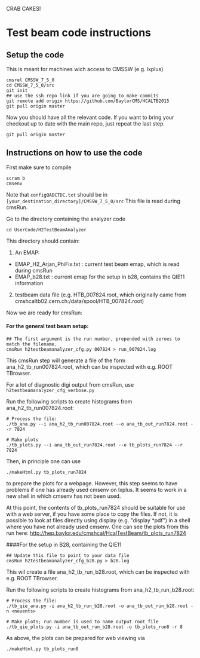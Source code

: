 CRAB CAKES!

# Test beam code instructions 

## Setup the code

This is meant for machines wich access to CMSSW (e.g. lxplus)

```
cmsrel CMSSW_7_5_0
cd CMSSW_7_5_0/src
git init
## use the ssh repo link if you are going to make commits 
git remote add origin https://github.com/BaylorCMS/HCALTB2015
git pull origin master
```
Now you should have all the relevant code.
If you want to bring your checkout up to date with the main repo, just repeat the last step
```
git pull origin master
```

## Instructions on how to use the code

First make sure to compile
```
scram b
cmsenv
```

Note that `configQADCTDC.txt` should be in `[your_destination_directory]/CMSSW_7_5_0/src`
This file is read during cmsRun.

Go to the directory containing the analyzer code
```
cd UserCode/H2TestBeamAnalyzer
```

This directory should contain:

1. An EMAP:
  - EMAP_H2_Arjan_PhiFix.txt : current test beam emap, which is read during cmsRun
  - EMAP_b28.txt : current emap for the setup in b28, contains the QIE11 information
2. testbeam data file (e.g.  HTB_007824.root, which originally came from cmshcaltb02.cern.ch:/data/spool/HTB_007824.root)

Now we are ready for cmsRun:

#### For the general test beam setup:

```
## The first argument is the run number, prepended with zeroes to match the filename.
cmsRun h2testbeamanalyzer_cfg.py 007824 > run_007824.log
```
This cmsRun step will generate a file of the form ana_h2_tb_run007824.root, 
which can be inspected with e.g. ROOT TBrowser.

For a lot of diagnostic digi output from cmsRun, use `h2testbeamanalyzer_cfg_verbose.py`

Run the following scripts to create histograms from ana_h2_tb_run007824.root:

```
# Process the file:
./tb_ana.py --i ana_h2_tb_run007824.root --o ana_tb_out_run7824.root --r 7824 

# Make plots
./tb_plots.py --i ana_tb_out_run7824.root --o tb_plots_run7824 --r 7824 
```

Then, in principle one can use
```
./makeHtml.py tb_plots_run7824
```
to prepare the plots for a webpage.  However, this step seems to have 
problems if one has already used cmsenv on lxplus.  It seems to
work in a new shell in which cmsenv has not been used.

At this point, the contents of tb_plots_run7824 should be suitable for use with a web server, if you have some place to copy the files.
If not, it is possible to look at files directly using display (e.g. "display *pdf") in a shell where you have not already used cmsenv.
One can see the plots from this run here:  http://hep.baylor.edu/cmshcal/HcalTestBeam/tb_plots_run7824

####For the setup in B28, containing the QIE11

```
## Update this file to point to your data file
cmsRun h2testbeamanalyzer_cfg_b28.py > b28.log
```

This wil create a file ana_h2_tb_run_b28.root, which can be inspected with e.g. ROOT TBrowser. 

Run the following scripts to create histograms from ana_h2_tb_run_b28.root:

```
# Process the file:
./tb_qie_ana.py -i ana_h2_tb_run_b28.root -o ana_tb_out_run_b28.root -n <nevents> 

# Make plots; run number is used to name output root file
./tb_qie_plots.py -i ana_tb_out_run_b28.root -o tb_plots_run8 -r 8
```

As above, the plots can be prepared for web viewing via
```
./makeHtml.py tb_plots_run8
```
